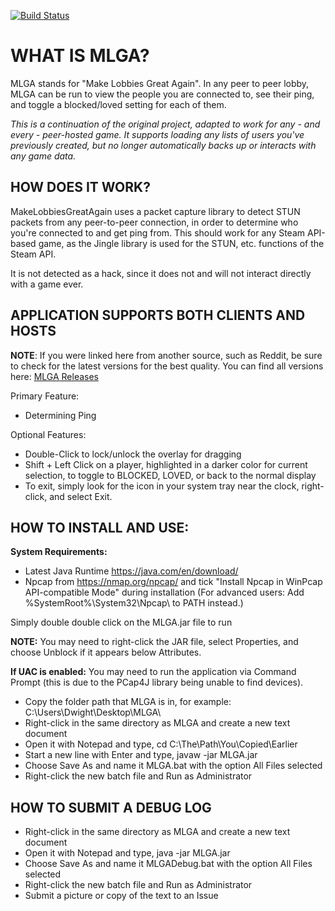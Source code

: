 [![Build Status](https://travis-ci.org/PsiLupan/MakeLobbiesGreatAgain.svg)](https://travis-ci.org/PsiLupan/MakeLobbiesGreatAgain/)

# WHAT IS MLGA?

MLGA stands for "Make Lobbies Great Again". In any peer to peer lobby, MLGA can be run to view the people you are connected to, see their ping, and toggle a blocked/loved setting for each of them.

*This is a continuation of the original project, adapted to work for any - and every - peer-hosted game.
It supports loading any lists of users you've previously created, but no longer automatically backs up or interacts with any game data.*

## HOW DOES IT WORK?
MakeLobbiesGreatAgain uses a packet capture library to detect STUN packets from any peer-to-peer connection, in order to determine who you're connected to and get ping from. This should work for any Steam API-based game, as the Jingle library is used for the STUN, etc. functions of the Steam API.

It is not detected as a hack, since it does not and will not interact directly with a game ever. 

## APPLICATION SUPPORTS BOTH CLIENTS AND HOSTS

**NOTE**: If you were linked here from another source, such as Reddit, be sure to check for the latest versions for the best quality. You can find all versions here: [MLGA Releases](https://github.com/PsiLupan/MakeLobbiesGreatAgain/releases)

Primary Feature:
* Determining Ping

Optional Features: 
* Double-Click to lock/unlock the overlay for dragging
* Shift + Left Click on a player, highlighted in a darker color for current selection, to toggle to BLOCKED, LOVED, or back to the normal display
* To exit, simply look for the icon in your system tray near the clock, right-click, and select Exit.

## HOW TO INSTALL AND USE:
**System Requirements:**
* Latest Java Runtime https://java.com/en/download/
* Npcap from https://nmap.org/npcap/ and tick "Install Npcap in WinPcap API-compatible Mode" during installation (For advanced users: Add %SystemRoot%\System32\Npcap\ to PATH instead.)

Simply double double click on the MLGA.jar file to run

**NOTE:** You may need to right-click the JAR file, select Properties, and choose Unblock if it appears below Attributes.

**If UAC is enabled:** 
You may need to run the application via Command Prompt (this is due to the PCap4J library being unable to find devices).
* Copy the folder path that MLGA is in, for example: C:\Users\Dwight\Desktop\MLGA\
* Right-click in the same directory as MLGA and create a new text document
* Open it with Notepad and type, cd C:\The\Path\You\Copied\Earlier
* Start a new line with Enter and type, javaw -jar MLGA.jar
* Choose Save As and name it MLGA.bat with the option All Files selected
* Right-click the new batch file and Run as Administrator

## HOW TO SUBMIT A DEBUG LOG
* Right-click in the same directory as MLGA and create a new text document
* Open it with Notepad and type, java -jar MLGA.jar
* Choose Save As and name it MLGADebug.bat with the option All Files selected
* Right-click the new batch file and Run as Administrator
* Submit a picture or copy of the text to an Issue
